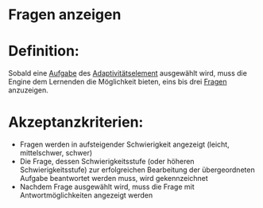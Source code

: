 # Fragen anzeigen


# Definition:
Sobald eine [Aufgabe](Adaptivitätsaufgabe-GE.md) des [Adaptivitätselement](Adaptivitätselement-GE.md) ausgewählt wird, muss die Engine dem Lernenden die Möglichkeit bieten, 
eins bis drei [Fragen](Adaptivitätsfrage-GE.md) anzuzeigen.


# Akzeptanzkriterien:
- Fragen werden in aufsteigender Schwierigkeit angezeigt (leicht, mittelschwer, schwer)
- Die Frage, dessen Schwierigkeitsstufe (oder höheren Schwierigkeitsstufe) zur erfolgreichen Bearbeitung der übergeordneten Aufgabe beantwortet werden muss, 
wird gekennzeichnet
- Nachdem Frage ausgewählt wird, muss die Frage mit Antwortmöglichkeiten angezeigt werden

